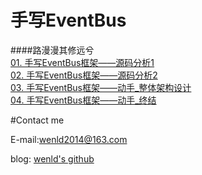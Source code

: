 # 手写EventBus

####路漫漫其修远兮　　　  
[01. 手写EventBus框架——源码分析1]()  
[02. 手写EventBus框架——源码分析2]()  
[03. 手写EventBus框架——动手_整体架构设计]()  
[04.  手写EventBus框架——动手_终结]()  


#Contact me

E-mail:wenld2014@163.com

blog: [wenld's github](http://www.jianshu.com/u/99f514ea81b3)
